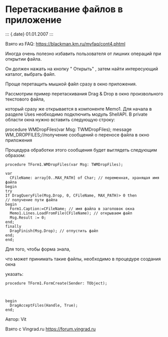 Перетаскивание файлов в приложение
==================================

::: {.date}
01.01.2007
:::

Взято из FAQ: <https://blackman.km.ru/myfaq/cont4.phtml>

Иногда очень полезно избавить пользователя от лишних операций при
открытии файла.

Он должен нажать на кнопку \" Открыть\" , затем найти интересующий
каталог, выбрать файл.

Проще перетащить мышкой файл сразу в окно приложения.

Рассмотрим пример перетаскивания Drag & Drop в окно произвольного
текстового файла,

который сразу же открывается в компоненте Memo1. Для начала в разделе
Uses необходимо подключить модуль ShellAPI. В private области окна нужно
вставить следующую строку:

procedure WMDropFiles(var Msg: TWMDropFiles); message
WM\_DROPFILES;//получение сообщений о переносе файла в окно приложения  
     

Процедура обработки этого сообщения будет выглядеть следующим образом:

    procedure TForm1.WMDropFiles(var Msg: TWMDropFiles);

    var
      CFileName: array[0..MAX_PATH] of Char; // переменная, хранящая имя файла
    begin
    try
    If DragQueryFile(Msg.Drop, 0, CFileName, MAX_PATH)> 0 then
    // получение пути файла
    begin
      Form1.Caption:=CFileName; // имя файла в заголовок окна
      Memo1.Lines.LoadFromFile(CFileName); // открываем файл
      Msg.Result := 0;
    end;
    finally
      DragFinish(Msg.Drop); // отпустить файл
    end;
    end;

Для того, чтобы форма знала,

что может принимать такие файлы, необходимо в процедуре создания окна

указать:

    procedure TForm1.FormCreate(Sender: TObject);
     

     
    begin
      DragAcceptFiles(Handle, True); 
    end;

Автор: Vit

Взято с Vingrad.ru <https://forum.vingrad.ru>
